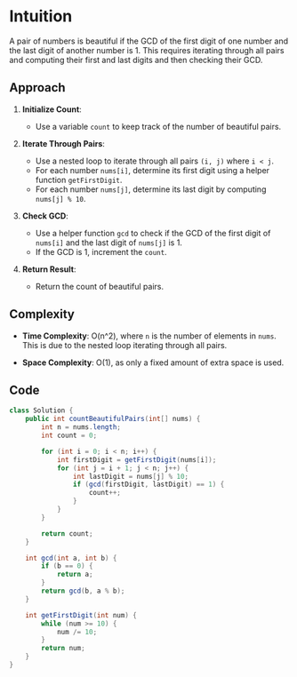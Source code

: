 # Intuition

A pair of numbers is beautiful if the GCD of the first digit of one number and the last digit of another number is 1. This requires iterating through all pairs and computing their first and last digits and then checking their GCD.

## Approach

1. **Initialize Count**:
   - Use a variable `count` to keep track of the number of beautiful pairs.

2. **Iterate Through Pairs**:
   - Use a nested loop to iterate through all pairs `(i, j)` where `i < j`.
   - For each number `nums[i]`, determine its first digit using a helper function `getFirstDigit`.
   - For each number `nums[j]`, determine its last digit by computing `nums[j] % 10`.

3. **Check GCD**:
   - Use a helper function `gcd` to check if the GCD of the first digit of `nums[i]` and the last digit of `nums[j]` is 1.
   - If the GCD is 1, increment the `count`.

4. **Return Result**:
   - Return the count of beautiful pairs.

## Complexity

- **Time Complexity**: O(n^2), where `n` is the number of elements in `nums`. This is due to the nested loop iterating through all pairs.

- **Space Complexity**: O(1), as only a fixed amount of extra space is used.

## Code

```Java
class Solution {
    public int countBeautifulPairs(int[] nums) {
        int n = nums.length;
        int count = 0;

        for (int i = 0; i < n; i++) {
            int firstDigit = getFirstDigit(nums[i]);
            for (int j = i + 1; j < n; j++) {
                int lastDigit = nums[j] % 10;
                if (gcd(firstDigit, lastDigit) == 1) {
                    count++;
                }
            }
        }

        return count;
    }

    int gcd(int a, int b) {
        if (b == 0) {
            return a;
        }
        return gcd(b, a % b);
    }

    int getFirstDigit(int num) {
        while (num >= 10) {
            num /= 10;
        }
        return num;
    }
}
```
